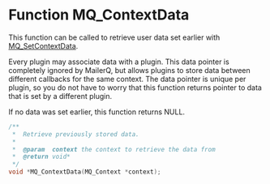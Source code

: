 # Function MQ_ContextData

This function can be called to retrieve user data set earlier with [MQ_SetContextData](copernica-docs:Mailerq/mq_setcontextdata).

Every plugin may associate data with a plugin. This data pointer is completely ignored by MailerQ, but allows plugins to store data between different callbacks for the same context. The data pointer is unique per plugin, so you do not have to worry that this function returns pointer to data that is set by a different plugin.

If no data was set earlier, this function returns NULL.

````c
/**
 *  Retrieve previously stored data.
 *
 *  @param  context the context to retrieve the data from
 *  @return void*
 */
void *MQ_ContextData(MQ_Context *context);
````